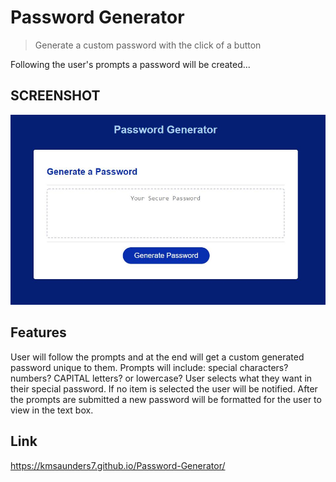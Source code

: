 # Password Generator
> Generate a custom password with the click of a button

Following the user's prompts a password will be created...

## SCREENSHOT

![Image of Password Generator Webpage](./assets/PasswordGenImage.JPG)

## Features

User will follow the prompts and at the end will get a custom generated password unique to them. Prompts will include: special characters? numbers? CAPITAL letters? or lowercase? User selects what they want in their special password. If no item is selected the user will be notified. After the prompts are submitted a new password will be formatted for the user to view in the text box.


## Link

https://kmsaunders7.github.io/Password-Generator/